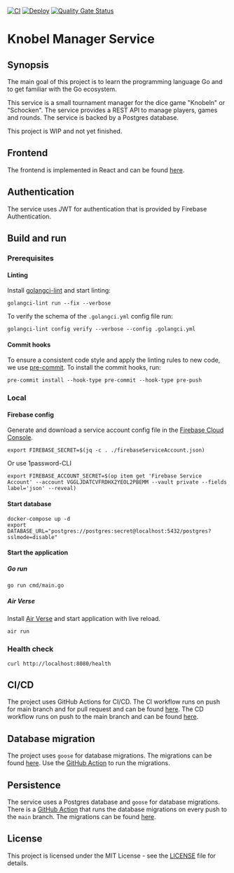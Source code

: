 [![CI](https://github.com/henok321/knobel-manager-service/actions/workflows/CI.yml/badge.svg)](https://github.com/henok321/knobel-manager-service/actions/workflows/CI.yml)
[![Deploy](https://github.com/henok321/knobel-manager-service/actions/workflows/deploy.yml/badge.svg)](https://github.com/henok321/knobel-manager-service/actions/workflows/deploy.yml)
[![Quality Gate Status](https://sonarcloud.io/api/project_badges/measure?project=henok321_knobel-manager-service&metric=alert_status)](https://sonarcloud.io/summary/new_code?id=henok321_knobel-manager-service)

# Knobel Manager Service

## Synopsis

The main goal of this project is to learn the programming language Go and to get familiar with the Go ecosystem.

This service is a small tournament manager for the dice game "Knobeln" or "Schocken". The service provides a REST API
to manage players, games and rounds. The service is backed by a Postgres database.

This project is WIP and not yet finished.

## Frontend

The frontend is implemented in React and can be found [here](https://github.com/henok321/knobel-manager-app).

## Authentication

The service uses JWT for authentication that is provided by Firebase Authentication.

## Build and run

### Prerequisites

#### Linting

Install [golangci-lint](https://golangci-lint.run/welcome/install/#local-installation) and start linting:

```shell
golangci-lint run --fix --verbose 
```

To verify the schema of the `.golangci.yml` config file run:

```shell
golangci-lint config verify --verbose --config .golangci.yml
```

#### Commit hooks

To ensure a consistent code style and apply the linting rules to new code, we use [pre-commit](https://pre-commit.com/).
To install the commit hooks, run:

```shell
pre-commit install --hook-type pre-commit --hook-type pre-push
```

### Local

#### Firebase config

Generate and download a service account config file in
the [Firebase Cloud Console](https://console.firebase.google.com/u/1/project/knobel-manager-webapp/settings/serviceaccounts/adminsdk).

```shell
export FIREBASE_SECRET=$(jq -c . ./firebaseServiceAccount.json)
```

Or use 1password-CLI

```shell
export FIREBASE_ACCOUNT_SECRET=$(op item get 'Firebase Service Account' --account VGGLJDATCVFRDHX2YEOL2PBEMM --vault private --fields label='json' --reveal)
```

#### Start database

```shell
docker-compose up -d
export DATABASE_URL="postgres://postgres:secret@localhost:5432/postgres?sslmode=disable"
```

#### Start the application

##### Go run
```shell
go run cmd/main.go
```

##### Air Verse
Install [Air Verse](https://github.com/air-verse/air) and start application with live reload.

```shell
air run
```

### Health check

```shell
curl http://localhost:8080/health
```

## CI/CD

The project uses GitHub Actions for CI/CD. The CI workflow runs on push for main branch and for pull request and can be
found [here](.github/workflows/CI.yml). The CD workflow runs on push to the main branch and can be
found [here](.github/workflows/deploy.yml).

## Database migration

The project uses `goose` for database migrations. The migrations can be found [here](db/migrations). Use
the [GitHub Action](.github/workflows/db_migration.yml) to run the migrations.

## Persistence

The service uses a Postgres database and `goose` for database migrations. There is
a [GitHub Action](.github/workflows/db_migration.yml) that runs the database migrations on every push to the `main`
branch. The migrations can be found [here](.github/workflows/db_migration.yml).

## License

This project is licensed under the MIT License - see the [LICENSE](LICENSE) file for details.

